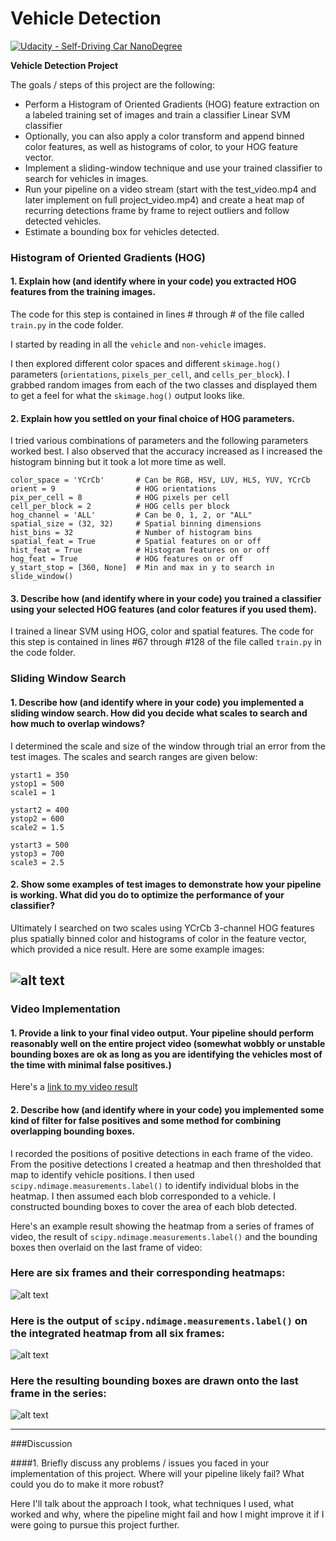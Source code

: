 # Vehicle Detection
[![Udacity - Self-Driving Car NanoDegree](https://s3.amazonaws.com/udacity-sdc/github/shield-carnd.svg)](http://www.udacity.com/drive)

**Vehicle Detection Project**

The goals / steps of this project are the following:

* Perform a Histogram of Oriented Gradients (HOG) feature extraction on a labeled training set of images and train a classifier Linear SVM classifier
* Optionally, you can also apply a color transform and append binned color features, as well as histograms of color, to your HOG feature vector. 
* Implement a sliding-window technique and use your trained classifier to search for vehicles in images.
* Run your pipeline on a video stream (start with the test_video.mp4 and later implement on full project_video.mp4) and create a heat map of recurring detections frame by frame to reject outliers and follow detected vehicles.
* Estimate a bounding box for vehicles detected.

[//]: # (Image References)
[image1]: ./examples/car_not_car.png
[image2]: ./examples/HOG_example.jpg
[image3]: ./examples/sliding_windows.jpg
[image4]: ./examples/sliding_window.jpg
[image5]: ./examples/bboxes_and_heat.png
[image6]: ./examples/labels_map.png
[image7]: ./examples/output_bboxes.png
[video1]: ./project_video.mp4

### Histogram of Oriented Gradients (HOG)

#### 1. Explain how (and identify where in your code) you extracted HOG features from the training images.

The code for this step is contained in lines # through # of the file called `train.py` in the code folder.  

I started by reading in all the `vehicle` and `non-vehicle` images.

I then explored different color spaces and different `skimage.hog()` parameters (`orientations`, `pixels_per_cell`, and `cells_per_block`).  I grabbed random images from each of the two classes and displayed them to get a feel for what the `skimage.hog()` output looks like.

#### 2. Explain how you settled on your final choice of HOG parameters.

I tried various combinations of parameters and the following parameters worked best. I also observed that the accuracy increased as I increased the histogram binning but it took a lot more time as well.

```
color_space = 'YCrCb'       # Can be RGB, HSV, LUV, HLS, YUV, YCrCb
orient = 9                  # HOG orientations
pix_per_cell = 8            # HOG pixels per cell
cell_per_block = 2          # HOG cells per block
hog_channel = 'ALL'         # Can be 0, 1, 2, or "ALL"
spatial_size = (32, 32)     # Spatial binning dimensions
hist_bins = 32              # Number of histogram bins
spatial_feat = True         # Spatial features on or off
hist_feat = True            # Histogram features on or off
hog_feat = True             # HOG features on or off
y_start_stop = [360, None]  # Min and max in y to search in slide_window()
```

#### 3. Describe how (and identify where in your code) you trained a classifier using your selected HOG features (and color features if you used them).

I trained a linear SVM using HOG, color and spatial features. The code for this step is contained in lines #67 through #128 of the file called `train.py` in the code folder. 

### Sliding Window Search

#### 1. Describe how (and identify where in your code) you implemented a sliding window search.  How did you decide what scales to search and how much to overlap windows?

I determined the scale and size of the window through trial an error from the test images. The scales and search ranges are given below:
```
ystart1 = 350
ystop1 = 500
scale1 = 1

ystart2 = 400
ystop2 = 600
scale2 = 1.5

ystart3 = 500
ystop3 = 700
scale3 = 2.5
```

#### 2. Show some examples of test images to demonstrate how your pipeline is working.  What did you do to optimize the performance of your classifier?

Ultimately I searched on two scales using YCrCb 3-channel HOG features plus spatially binned color and histograms of color in the feature vector, which provided a nice result.  Here are some example images:

![alt text][image4]
---

### Video Implementation

#### 1. Provide a link to your final video output.  Your pipeline should perform reasonably well on the entire project video (somewhat wobbly or unstable bounding boxes are ok as long as you are identifying the vehicles most of the time with minimal false positives.)
Here's a [link to my video result](./project_video.mp4)


#### 2. Describe how (and identify where in your code) you implemented some kind of filter for false positives and some method for combining overlapping bounding boxes.

I recorded the positions of positive detections in each frame of the video.  From the positive detections I created a heatmap and then thresholded that map to identify vehicle positions.  I then used `scipy.ndimage.measurements.label()` to identify individual blobs in the heatmap.  I then assumed each blob corresponded to a vehicle.  I constructed bounding boxes to cover the area of each blob detected.  

Here's an example result showing the heatmap from a series of frames of video, the result of `scipy.ndimage.measurements.label()` and the bounding boxes then overlaid on the last frame of video:

### Here are six frames and their corresponding heatmaps:

![alt text][image5]

### Here is the output of `scipy.ndimage.measurements.label()` on the integrated heatmap from all six frames:
![alt text][image6]

### Here the resulting bounding boxes are drawn onto the last frame in the series:
![alt text][image7]



---

###Discussion

####1. Briefly discuss any problems / issues you faced in your implementation of this project.  Where will your pipeline likely fail?  What could you do to make it more robust?

Here I'll talk about the approach I took, what techniques I used, what worked and why, where the pipeline might fail and how I might improve it if I were going to pursue this project further.  

